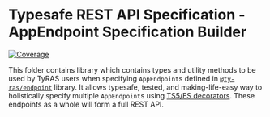 # Typesafe REST API Specification - AppEndpoint Specification Builder

[![Coverage](https://codecov.io/gh/ty-ras/server/branch/main/graph/badge.svg?flag=endpoint-spec)](https://codecov.io/gh/ty-ras/server)

This folder contains library which contains types and utility methods to be used by TyRAS users when specifying `AppEndpoint`s defined in [`@ty-ras/endpoint`](../endpoint) library.
It allows typesafe, tested, and making-life-easy way to holistically specify multiple `AppEndpoint`s using [TS5/ES decorators](https://devblogs.microsoft.com/typescript/announcing-typescript-5-0/#decorators).
These endpoints as a whole will form a full REST API.
